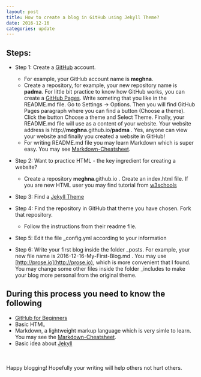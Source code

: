 ```yaml
---
layout: post
title: How to create a blog in GitHub using Jekyll Theme?
date: 2016-12-16
categories: update
---
```


## Steps:

- Step 1: Create a [GitHub](https://github.com/) account.
  - For example, your GitHub account name is **meghna**.
  - Create a repository, for example, your new repository name is **padma**. For little bit practice to know how GitHub works, you can create a [GitHub Pages](https://pages.github.com/). Write someting that you like in the README.md file. Go to Settings -> Options. Then you will find GitHub Pages paragraph where you can find a button (Choose a theme). Click the button Choose a theme and Select Theme. Finally, your README.md file will use as a content of your website. Your website address is http://**meghna**.github.io/**padma** . Yes, anyone can view your website and finally you created a website in GitHub!   
  - For writing README.md file you may learn Markdown which is super easy. You may see [Markdown-Cheatsheet](https://github.com/adam-p/markdown-here/wiki/Markdown-Cheatsheet).

- Step 2: Want to practice HTML - the key ingredient for creating a website?  
  - Create a repository **meghna**.github.io . Create an index.html file. If you are new HTML user you may find tutorial from [w3schools](http://www.w3schools.com/html/) 

- Step 3: Find a [Jekyll Theme](https://jekyllthemes.io/)

- Step 4: Find the repository in GitHub that theme you have chosen. Fork that repository.
  - Follow the instructions from their readme file.

- Step 5: Edit the file _config.yml according to your information

- Step 6: Write your first blog inside the folder _posts. For example, your new file name is 2016-12-16-My-First-Blog.md . You may use [http://prose.io](http://prose.io), which is more convenient that I found. You may change some other files inside the folder _includes to make your blog more personal from the original theme.

## During this process you need to know the following
- [GitHub for Beginners](https://guides.github.com/activities/hello-world/) 
- Basic HTML
- Markdown, a lightweight markup language which is very simle to learn. You may see the [Markdown-Cheatsheet](https://github.com/adam-p/markdown-here/wiki/Markdown-Cheatsheet).
- Basic idea about [Jekyll](https://jekyllrb.com/) 
<br>
<br>
Happy blogging! Hopefully your writing will help others not hurt others.
